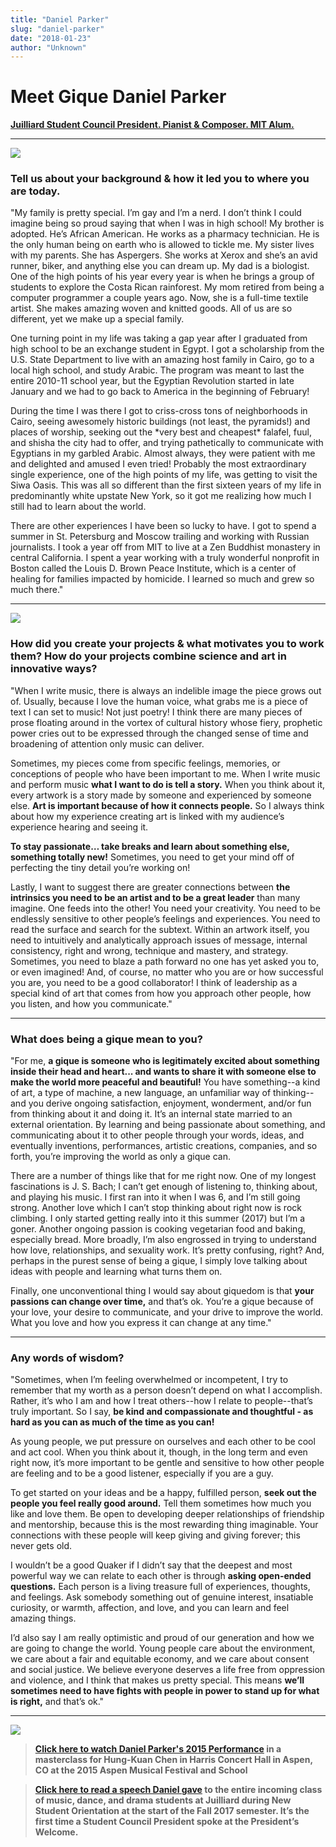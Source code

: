 ```yaml
---
title: "Daniel Parker"
slug: "daniel-parker"
date: "2018-01-23"
author: "Unknown"
---
```


# Meet Gique Daniel Parker

[**Juilliard Student Council President. Pianist & Composer. MIT Alum.**](https://arts.mit.edu/daniel-parkers-path-juilliard-via-mit/)

* * *

![](https://images.squarespace-cdn.com/content/v1/525f99bee4b09c141b6f8b0c/1516684452371-JSUC973FFFZF2MPFUNJA/Fall+2017+Juilliard+Graduate+Student+Social+Speech.jpg?format=original)

### Tell us about your background & how it led you to where you are today.

"My family is pretty special. I’m gay and I’m a nerd. I don’t think I could imagine being so proud saying that when I was in high school! My brother is adopted. He’s African American. He works as a pharmacy technician. He is the only human being on earth who is allowed to tickle me. My sister lives with my parents. She has Aspergers. She works at Xerox and she’s an avid runner, biker, and anything else you can dream up. My dad is a biologist. One of the high points of his year every year is when he brings a group of students to explore the Costa Rican rainforest. My mom retired from being a computer programmer a couple years ago. Now, she is a full-time textile artist. She makes amazing woven and knitted goods. All of us are so different, yet we make up a special family.

One turning point in my life was taking a gap year after I graduated from high school to be an exchange student in Egypt. I got a scholarship from the U.S. State Department to live with an amazing host family in Cairo, go to a local high school, and study Arabic. The program was meant to last the entire 2010-11 school year, but the Egyptian Revolution started in late January and we had to go back to America in the beginning of February!

During the time I was there I got to criss-cross tons of neighborhoods in Cairo, seeing awesomely historic buildings (not least, the pyramids!) and places of worship, seeking out the \*very best and cheapest\* falafel, fuul, and shisha the city had to offer, and trying pathetically to communicate with Egyptians in my garbled Arabic. Almost always, they were patient with me and delighted and amused I even tried! Probably the most extraordinary single experience, one of the high points of my life, was getting to visit the Siwa Oasis. This was all so different than the first sixteen years of my life in predominantly white upstate New York, so it got me realizing how much I still had to learn about the world.

There are other experiences I have been so lucky to have. I got to spend a summer in St. Petersburg and Moscow trailing and working with Russian journalists. I took a year off from MIT to live at a Zen Buddhist monastery in central California. I spent a year working with a truly wonderful nonprofit in Boston called the Louis D. Brown Peace Institute, which is a center of healing for families impacted by homicide. I learned so much and grew so much there."

* * *

![](https://images.squarespace-cdn.com/content/v1/525f99bee4b09c141b6f8b0c/1516684522178-85TA5ZOEX9EC0GE06J4I/Spring+2017+After+Concert+_Composition+for+Non-Majors_+Class.JPG?format=original)

### **How did you create your projects & what motivates you to work them? How do your projects combine science and art in innovative ways**?

"When I write music, there is always an indelible image the piece grows out of. Usually, because I love the human voice, what grabs me is a piece of text I can set to music! Not just poetry! I think there are many pieces of prose floating around in the vortex of cultural history whose fiery, prophetic power cries out to be expressed through the changed sense of time and broadening of attention only music can deliver.

Sometimes, my pieces come from specific feelings, memories, or conceptions of people who have been important to me. When I write music and perform music **what I want to do is tell a story.** When you think about it, every artwork is a story made by someone and experienced by someone else. **Art is important because of how it connects people.** So I always think about how my experience creating art is linked with my audience’s experience hearing and seeing it.

**To stay passionate… take breaks and learn about something else, something totally new!** Sometimes, you need to get your mind off of perfecting the tiny detail you’re working on!

Lastly, I want to suggest there are greater connections between **the intrinsics you need to be an artist and to be a great leader** than many imagine. One feeds into the other! You need your creativity. You need to be endlessly sensitive to other people’s feelings and experiences. You need to read the surface and search for the subtext. Within an artwork itself, you need to intuitively and analytically approach issues of message, internal consistency, right and wrong, technique and mastery, and strategy. Sometimes, you need to blaze a path forward no one has yet asked you to, or even imagined! And, of course, no matter who you are or how successful you are, you need to be a good collaborator! I think of leadership as a special kind of art that comes from how you approach other people, how you listen, and how you communicate."

* * *

### What does being a gique mean to you?

"For me, **a gique is someone who is legitimately excited about something inside their head and heart... and wants to share it with someone else to make the world more peaceful and beautiful!** You have something--a kind of art, a type of machine, a new language, an unfamiliar way of thinking--and you derive ongoing satisfaction, enjoyment, wonderment, and/or fun from thinking about it and doing it. It’s an internal state married to an external orientation. By learning and being passionate about something, and communicating about it to other people through your words, ideas, and eventually inventions, performances, artistic creations, companies, and so forth, you’re improving the world as only a gique can.

There are a number of things like that for me right now. One of my longest fascinations is J. S. Bach; I can’t get enough of listening to, thinking about, and playing his music. I first ran into it when I was 6, and I’m still going strong. Another love which I can’t stop thinking about right now is rock climbing. I only started getting really into it this summer (2017) but I’m a goner. Another ongoing passion is cooking vegetarian food and baking, especially bread. More broadly, I’m also engrossed in trying to understand how love, relationships, and sexuality work. It’s pretty confusing, right? And, perhaps in the purest sense of being a gique, I simply love talking about ideas with people and learning what turns them on.

Finally, one unconventional thing I would say about giquedom is that **your passions can change over time,** and that’s ok. You’re a gique because of your love, your desire to communicate, and your drive to improve the world. What you love and how you express it can change at any time."

* * *

### Any words of wisdom?

"Sometimes, when I’m feeling overwhelmed or incompetent, I try to remember that my worth as a person doesn’t depend on what I accomplish. Rather, it’s who I am and how I treat others--how I relate to people--that’s truly important. So I say, **be kind and compassionate and thoughtful - as hard as you can as much of the time as you can!**

As young people, we put pressure on ourselves and each other to be cool and act cool. When you think about it, though, in the long term and even right now, it’s more important to be gentle and sensitive to how other people are feeling and to be a good listener, especially if you are a guy.

To get started on your ideas and be a happy, fulfilled person, **seek out the people you feel really good around.** Tell them sometimes how much you like and love them. Be open to developing deeper relationships of friendship and mentorship, because this is the most rewarding thing imaginable. Your connections with these people will keep giving and giving forever; this never gets old.

I wouldn’t be a good Quaker if I didn’t say that the deepest and most powerful way we can relate to each other is through **asking open-ended questions.** Each person is a living treasure full of experiences, thoughts, and feelings. Ask somebody something out of genuine interest, insatiable curiosity, or warmth, affection, and love, and you can learn and feel amazing things.

I’d also say I am really optimistic and proud of our generation and how we are going to change the world. Young people care about the environment, we care about a fair and equitable economy, and we care about consent and social justice. We believe everyone deserves a life free from oppression and violence, and I think that makes us pretty special. This means **we’ll sometimes need to have fights with people in power to stand up for what is right,** and that’s ok."

* * *

[![](https://images.squarespace-cdn.com/content/v1/525f99bee4b09c141b6f8b0c/1516684791208-OPKAPYSGXD3JD3YARJ9C/daniel_parker.jpg?format=original)](http://www.northeastern.edu/spark/)

> **[Click here to watch Daniel Parker's 2015 Performance](https://www.youtube.com/watch?v=wuBruYPYL7U) in a masterclass for Hung-Kuan Chen in Harris Concert Hall in Aspen, CO at the 2015 Aspen Musical Festival and School**

> **[Click here to read a speech Daniel gave](https://www.juilliard.edu/news/121491/opening-speech-be-awake-every-moment) to the entire incoming class of music, dance, and drama students at Juilliard during New Student Orientation at the start of the Fall 2017 semester. It’s the first time a Student Council President spoke at the President’s Welcome.**
